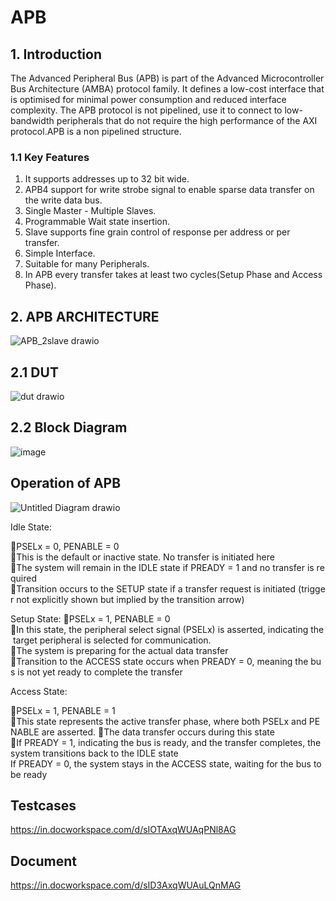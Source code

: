 # **APB**

## 1. Introduction


The Advanced Peripheral Bus (APB) is part of the Advanced Microcontroller Bus Architecture (AMBA) protocol family. It defines a low-cost interface that is optimised for minimal power consumption and reduced interface complexity. The APB protocol is not pipelined, use it to connect to low-bandwidth peripherals that do not require the high performance of the AXI protocol.APB is a non pipelined structure.


### 1.1 Key Features

1. It supports addresses up to 32 bit wide.
2. APB4 support for write strobe signal to enable sparse data transfer on the write data
bus.
3. Single Master - Multiple Slaves.
4. Programmable Wait state insertion.
5. Slave supports fine grain control of response per address or per transfer.
6. Simple Interface.
7. Suitable for many Peripherals.
8. In APB every transfer takes at least two cycles(Setup Phase and Access Phase).

## 2. APB ARCHITECTURE




![APB_2slave drawio](https://github.com/user-attachments/assets/b5c14962-306a-48b8-a867-853963dbdf8e)




## 2.1 DUT


![dut drawio](https://github.com/user-attachments/assets/09887148-2bc6-42a6-815a-0c250197eec4)

## 2.2 Block Diagram
![image](https://github.com/user-attachments/assets/3b673148-974e-419c-b52c-e1d77d97f5a7)



## Operation of APB
![Untitled Diagram drawio](https://github.com/user-attachments/assets/d0acc3ea-d422-4044-9025-be983ed24185)

Idle State:

PSELx = 0, PENABLE = 0
This is the default or inactive state. No transfer is initiated here
The system will remain in the IDLE state if PREADY = 1 and no transfer is required
Transition occurs to the SETUP state if a transfer request is initiated (trigger not explicitly shown but implied by the transition arrow)

Setup State:
PSELx = 1, PENABLE = 0
In this state, the peripheral select signal (PSELx) is asserted, indicating the target peripheral is selected for communication.
The system is preparing for the actual data transfer
Transition to the ACCESS state occurs when PREADY = 0, meaning the bus is not yet ready to complete the transfer

Access State:

PSELx = 1, PENABLE = 1
This state represents the active transfer phase, where both PSELx and PENABLE are asserted.
The data transfer occurs during this state
If PREADY = 1, indicating the bus is ready, and the transfer completes, the system transitions back to the IDLE state
If PREADY = 0, the system stays in the ACCESS state, waiting for the bus to be ready

## Testcases

https://in.docworkspace.com/d/sIOTAxqWUAqPNl8AG

## Document

https://in.docworkspace.com/d/sID3AxqWUAuLQnMAG


